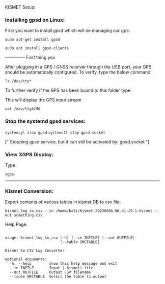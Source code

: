 
KISMET Setup:

### Installing gpsd on Linux:

First you want to install gpsd which will be managing our gps:

``` sudo apt-get install gpsd ```

``` sudo apt install gpsd-clients ```

---------- First thing you


After plugging in a GPS / GNSS receiver through the USB port, your GPS should be automatically configured. To verify, type the below command:

``` ls /dev/tty* ```

To further verify if the GPS has been bound to this folder type:

This will display the GPS input stream

``` cat /dev/ttyACM0 ```

### Stop the systemd gpsd services:

``` systemcyl stop gpsd ```
``` systemctl stop gpsd.socket ```

["  Stopping gpsd.service, but it can still be activated by: gpsd.socket  "]




### View XGPS Display:

Type:

``` xgps ```





* * *


### Kismet Conversion:

Export contents of various tables in kismet DB to csv file:

``` kismet_log_to_csv --in /home/kali/Kismet-20220808-06-41-29-1.kismet --out something.csv ```

Help Page:

```

usage: kismet_log_to_csv [-h] [--in INFILE] [--out OUTFILE]
                         [--table SRCTABLE]

Kismet to CSV Log Converter

optional arguments:
  -h, --help        show this help message and exit
  --in INFILE       Input (.kismet) file
  --out OUTFILE     Output CSV filename
  --table SRCTABLE  Select the table to output

```









